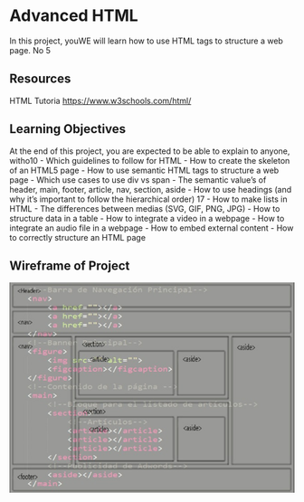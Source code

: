 # Advanced HTML
 In this project, youWE will learn how to use HTML tags to structure a web page. No  5 

## Resources
 HTML Tutoria https://www.w3schools.com/html/
 
 ## Learning Objectives
 At the end of this project, you are expected to be able to explain to anyone, witho10
	- Which guidelines to follow for HTML
	- How to create the skeleton of an HTML5 page
	- How to use semantic HTML tags to structure a web page
	- Which use cases to use div vs span
	- The semantic value’s of header, main, footer, article, nav, section, aside
	- How to use headings (and why it’s important to follow the hierarchical order)    17 - How to make lists in HTML
	- The differences between medias (SVG, GIF, PNG, JPG)
	- How to structure data in a table
	- How to integrate a video in a webpage
	- How to integrate an audio file in a webpage
	- How to embed external content
	- How to correctly structure an HTML page
	
## Wireframe of Project

![enter image description here](https://github.com/JulianZea/holbertonschool-web_front_end/blob/main/imagen/html.jpeg?raw=true)
